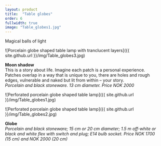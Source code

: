 ```yaml
---
layout: product
title:  "Table globes"
order: 6
fullwidth: true
image: "Table_globes1.jpg"
---
```


Magical balls of light

![Porcelain globe shaped table lamp with tranclucent layers]({{ site.github.url }}/img/Table_globes3.jpg)

**Moon shadow**  
This is a story about life. Imagine each patch is a personal experience. Patches overlap in a way that is unique to you, there are holes and rough edges, vulnerable and naked but lit from within – your story.  
*Porcelain and black stoneware. 13 cm diameter.*
*Price NOK 2000*

![Perforated porcelain globe shaped table lamp]({{ site.github.url }}/img/Table_globes1.jpg)

![Perforated porcelain globe shaped table lamp]({{ site.github.url }}/img/Table_globes2.jpg)

**Globe**  
*Porcelain and black stoneware; 15 cm or 20 cm diameter; 1.5 m off-white or black and white flex with switch and plug; E14 bulb socket.*
*Price NOK 1700 (15 cm) and NOK 2000 (20 cm)*
